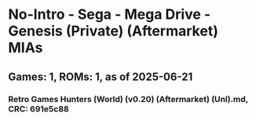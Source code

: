 # No-Intro - Sega - Mega Drive - Genesis (Private) (Aftermarket) MIAs
## Games: 1, ROMs: 1, as of 2025-06-21

### Retro Games Hunters (World) (v0.20) (Aftermarket) (Unl).md, CRC: 691e5c88
